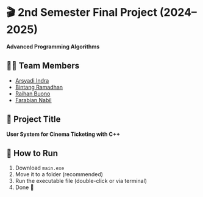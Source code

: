 # 🎬 2nd Semester Final Project (2024–2025)  
**Advanced Programming Algorithms**

## 👨‍💻 Team Members
- [Arsyadi Indra](https://github.com/indraprhmbd)  
- [Bintang Ramadhan](https://github.com/TangRmdhn)  
- [Raihan Buono](https://github.com/Rai710)  
- [Farabian Nabil](https://github.com/Fronz31)

## 📌 Project Title
**User System for Cinema Ticketing with C++**

## 🚀 How to Run
1. Download `main.exe`
2. Move it to a folder (recommended)
3. Run the executable file (double-click or via terminal)  
4. Done 🎉
